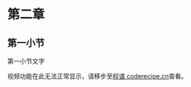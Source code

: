 # 第二章
## 第一小节
第一小节文字


<cr type="video" parameters="storage/manage/JUm1LrkQOPDBJoTXF2plr1vgKZkUe1xnHbnOF8NL.mp4"><notice>视频功能在此无法正常显示，请移步至[程谱 coderecipe.cn](https://coderecipe.cn/learn/1)查看。</notice></cr>